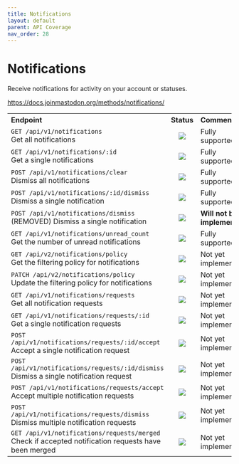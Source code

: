```yaml
---
title: Notifications
layout: default
parent: API Coverage
nav_order: 28
---
```


# Notifications

Receive notifications for activity on your account or statuses.

<a href="https://docs.joinmastodon.org/methods/notifications/" target="_blank">https://docs.joinmastodon.org/methods/notifications/</a>

<table style="width:100%;table-layout:fixed;">
  <tr>
    <th style="width:45%;text-align:left;">Endpoint</th>
    <th style="width:10%;text-align:center;">Status</th>
    <th style="width:45%;text-align:left;">Comments</th>
  </tr>
  <tr>
    <td style="width:45%;text-align:left;"><code>GET /api/v1/notifications</code><br>Get all notifications</td>
    <td style="width:10%;text-align:center;"><img src="/assets/green16.png"></td>
    <td style="width:45%;text-align:left;">Fully supported.</td>
  </tr>
  <tr>
    <td style="width:45%;text-align:left;"><code>GET /api/v1/notifications/:id</code><br>Get a single notifications</td>
    <td style="width:10%;text-align:center;"><img src="/assets/green16.png"></td>
    <td style="width:45%;text-align:left;">Fully supported.</td>
  </tr>
  <tr>
    <td style="width:45%;text-align:left;"><code>POST /api/v1/notifications/clear</code><br>Dismiss all notifications</td>
    <td style="width:10%;text-align:center;"><img src="/assets/green16.png"></td>
    <td style="width:45%;text-align:left;">Fully supported.</td>
  </tr>
  <tr>
    <td style="width:45%;text-align:left;"><code>POST /api/v1/notifications/:id/dismiss</code><br>Dismiss a single notification</td>
    <td style="width:10%;text-align:center;"><img src="/assets/green16.png"></td>
    <td style="width:45%;text-align:left;">Fully supported.</td>
  </tr>
  <tr>
    <td style="width:45%;text-align:left;"><code>POST /api/v1/notifications/dismiss</code><br>(REMOVED) Dismiss a single notification</td>
    <td style="width:10%;text-align:center;"><img src="/assets/red16.png"></td>
    <td style="width:45%;text-align:left;"><b>Will not be implemented</b>.</td>
  </tr>
  <tr>
    <td style="width:45%;text-align:left;"><code>GET /api/v1/notifications/unread_count</code><br>Get the number of unread notifications</td>
    <td style="width:10%;text-align:center;"><img src="/assets/green16.png"></td>
    <td style="width:45%;text-align:left;">Fully supported.</td>
  </tr>
  <tr>
    <td style="width:45%;text-align:left;"><code>GET /api/v2/notifications/policy</code><br>Get the filtering policy for notifications</td>
    <td style="width:10%;text-align:center;"><img src="/assets/red16.png"></td>
    <td style="width:45%;text-align:left;">Not yet implemented.</td>
  </tr>
  <tr>
    <td style="width:45%;text-align:left;"><code>PATCH /api/v2/notifications/policy</code><br>Update the filtering policy for notifications</td>
    <td style="width:10%;text-align:center;"><img src="/assets/red16.png"></td>
    <td style="width:45%;text-align:left;">Not yet implemented.</td>
  </tr>
  <tr>
    <td style="width:45%;text-align:left;"><code>GET /api/v1/notifications/requests</code><br>Get all notification requests</td>
    <td style="width:10%;text-align:center;"><img src="/assets/red16.png"></td>
    <td style="width:45%;text-align:left;">Not yet implemented.</td>
  </tr>
  <tr>
    <td style="width:45%;text-align:left;"><code>GET /api/v1/notifications/requests/:id</code><br>Get a single notification requests</td>
    <td style="width:10%;text-align:center;"><img src="/assets/red16.png"></td>
    <td style="width:45%;text-align:left;">Not yet implemented.</td>
  </tr>
  <tr>
    <td style="width:45%;text-align:left;"><code>POST /api/v1/notifications/requests/:id/accept</code><br>Accept a single notification request</td>
    <td style="width:10%;text-align:center;"><img src="/assets/red16.png"></td>
    <td style="width:45%;text-align:left;">Not yet implemented.</td>
  </tr>
  <tr>
    <td style="width:45%;text-align:left;"><code>POST /api/v1/notifications/requests/:id/dismiss</code><br>Dismiss a single notification request</td>
    <td style="width:10%;text-align:center;"><img src="/assets/red16.png"></td>
    <td style="width:45%;text-align:left;">Not yet implemented.</td>
  </tr>
  <tr>
    <td style="width:45%;text-align:left;"><code>POST /api/v1/notifications/requests/accept</code><br>Accept multiple notification requests</td>
    <td style="width:10%;text-align:center;"><img src="/assets/red16.png"></td>
    <td style="width:45%;text-align:left;">Not yet implemented.</td>
  </tr>
  <tr>
    <td style="width:45%;text-align:left;"><code>POST /api/v1/notifications/requests/dismiss</code><br>Dismiss multiple notification requests</td>
    <td style="width:10%;text-align:center;"><img src="/assets/red16.png"></td>
    <td style="width:45%;text-align:left;">Not yet implemented.</td>
  </tr>
  <tr>
    <td style="width:45%;text-align:left;"><code>GET /api/v1/notifications/requests/merged</code><br>Check if accepted notification requests have been merged</td>
    <td style="width:10%;text-align:center;"><img src="/assets/red16.png"></td>
    <td style="width:45%;text-align:left;">Not yet implemented.</td>
  </tr>
</table>
